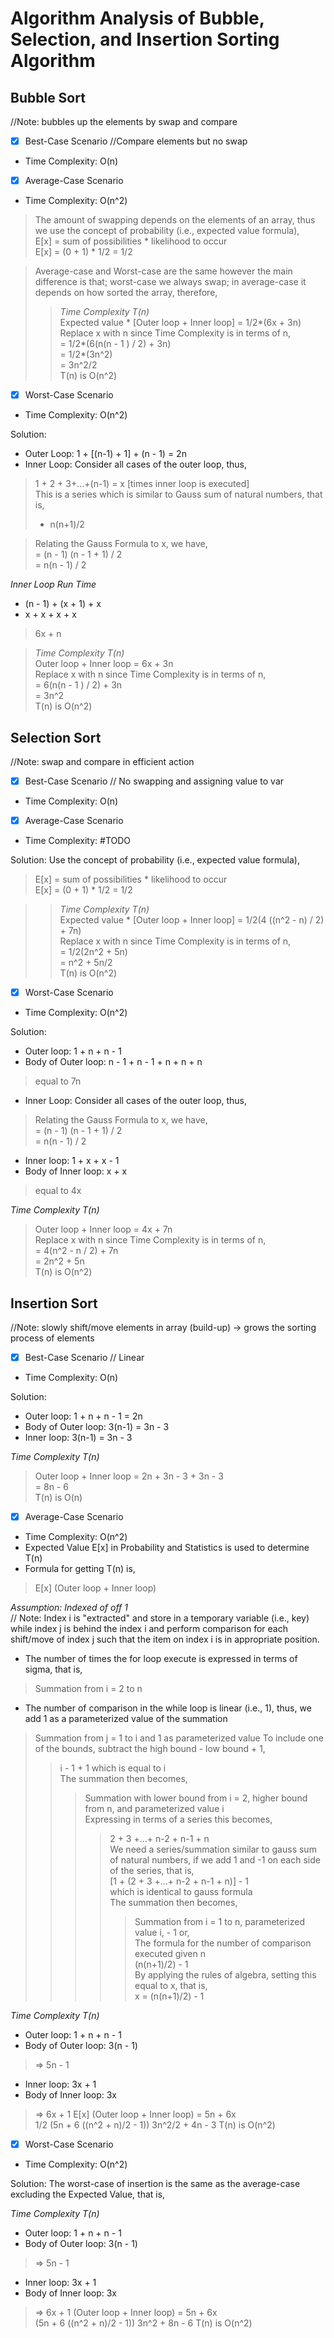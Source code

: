 # Algorithm Analysis of Bubble, Selection, and Insertion Sorting Algorithm

## Bubble Sort
//Note: bubbles up the elements by swap and compare

- [x] Best-Case Scenario //Compare elements but no swap
-  Time Complexity: O(n) 

- [x] Average-Case Scenario
-  Time Complexity: O(n^2) <br/> 
> The amount of swapping depends on the elements of an array, thus we use the concept of probability (i.e., expected value formula),<br>
> E[x] = sum of possibilities * likelihood to occur <br>
> E[x] = (0 + 1) * 1/2 = 1/2 <br>

> Average-case and Worst-case are the same however the main difference is that; worst-case we always swap; in average-case
> it depends on how sorted the array, therefore,
> > *Time Complexity T(n)* <br>
> Expected value * [Outer loop + Inner loop] = 1/2*(6x + 3n) <br>
> Replace x with n since Time Complexity is in terms of n, <br>
> = 1/2*(6(n(n - 1 ) / 2) + 3n) <br>
> = 1/2*(3n^2) <br>
> = 3n^2/2 <br>
> T(n) is O(n^2) <br>

- [x] Worst-Case Scenario
-  Time Complexity: O(n^2) <br/>

Solution: 
* Outer Loop: 1 + [(n-1) + 1] + (n - 1) = 2n
* Inner Loop: Consider all cases of the outer loop, thus, <br/>
> 1 + 2 + 3+...+(n-1) = x [times inner loop is executed]<br/>
> This is a series which is similar to Gauss sum of natural numbers, that is, <br/>
> * n(n+1)/2 <br/> 

> Relating the Gauss Formula to x, we have, <br>
> = (n - 1) (n - 1 + 1) / 2 <br>
> = n(n - 1) / 2 <br>
    
*Inner Loop Run Time*
* (n - 1) + (x + 1) + x
* x + x + x + x
> 6x + n 

> *Time Complexity T(n)* <br>
> Outer loop + Inner loop = 6x + 3n <br>
> Replace x with n since Time Complexity is in terms of n, <br>
> = 6(n(n - 1 ) / 2) + 3n <br>
> = 3n^2 <br>
> T(n) is O(n^2) <br>


## Selection Sort
//Note: swap and compare in efficient action 

- [x] Best-Case Scenario // No swapping and assigning value to var
-  Time Complexity: O(n)

- [x] Average-Case Scenario
-  Time Complexity: #TODO

Solution: Use the concept of probability (i.e., expected value formula),<br>
> E[x] = sum of possibilities * likelihood to occur <br>
> E[x] = (0 + 1) * 1/2 = 1/2 <br>

> > *Time Complexity T(n)* <br>
> Expected value * [Outer loop + Inner loop] = 1/2(4 ((n^2 - n) / 2) + 7n) <br>
> Replace x with n since Time Complexity is in terms of n, <br>
> = 1/2(2n^2 + 5n) <br>
> = n^2 + 5n/2 <br>
> T(n) is O(n^2) <br>

- [x] Worst-Case Scenario
-  Time Complexity: O(n^2)

Solution:
* Outer loop: 1 + n + n - 1 
* Body of Outer loop: n - 1 + n - 1 + n + n + n 
> equal to 7n
* Inner Loop: Consider all cases of the outer loop, thus, <br/>
> Relating the Gauss Formula to x, we have, <br>
> = (n - 1) (n - 1 + 1) / 2 <br>
> = n(n - 1) / 2 <br>
* Inner loop: 1 + x + x - 1
* Body of Inner loop: x + x
> equal to 4x 

*Time Complexity T(n)* <br>
> Outer loop + Inner loop = 4x + 7n <br>
> Replace x with n since Time Complexity is in terms of n, <br>
> = 4(n^2 - n / 2) + 7n <br>
> = 2n^2 + 5n <br>
> T(n) is O(n^2) <br>


## Insertion Sort
//Note: slowly shift/move elements in array (build-up) -> grows the sorting process of elements

- [x] Best-Case Scenario // Linear
-  Time Complexity: O(n)

Solution:
* Outer loop: 1 + n + n - 1 = 2n
* Body of Outer loop: 3(n-1) = 3n - 3 
* Inner loop: 3(n-1) = 3n - 3 <br>

*Time Complexity T(n)* <br>
> Outer loop + Inner loop = 2n + 3n - 3 + 3n - 3 <br>
> = 8n - 6 <br>
> T(n) is O(n) <br>

- [x] Average-Case Scenario
-  Time Complexity: O(n^2) <br>
- Expected Value E[x] in Probability and Statistics is used to determine T(n) <br>
- Formula for getting T(n) is, <br>
> E[x] (Outer loop + Inner loop) <br>

*Assumption: Indexed of off 1* <br>
// Note: Index i is "extracted" and store in a temporary variable (i.e., key) while index j is behind the index i and perform comparison for each shift/move of index j such that the item on index i
is in appropriate position.
* The number of times the for loop execute is expressed in terms of sigma, that is, <br>
> Summation from i = 2 to n
* The number of comparison in the while loop is linear (i.e., 1), thus, we add 1 as a parameterized value of the summation
> Summation from j = 1 to i and 1 as parameterized value
> To include one of the bounds, subtract the high bound - low bound + 1, <br>
> > i - 1 + 1 which is equal to i <br>
> > The summation then becomes, <br>
> >> Summation with lower bound from i = 2, higher bound from n, and parameterized value i <br>
> >> Expressing in terms of a series this becomes,
> >>> 2 + 3 +...+ n-2 + n-1 + n <br>
> >>> We need a series/summation similar to gauss sum of natural numbers, if we add 1 and -1 on each side of the series, that is, <br>
> >>> [1 + (2 + 3 +...+ n-2 + n-1 + n)] - 1 <br>
> >>> which is identical to gauss formula <br>
> >>> The summation then becomes, <br>
> >>>> Summation from i = 1 to n, parameterized value i, - 1 or, <br>
> >>>> The formula for the number of comparison executed given n <br>
> >>>> (n(n+1)/2) - 1 <br>
> >>>> By applying the rules of algebra, setting this equal to x, that is, <br>
> >>>> x = (n(n+1)/2) - 1 <br>


*Time Complexity T(n)* <br>
* Outer loop: 1 + n + n - 1
* Body of Outer loop: 3(n - 1)
> => 5n - 1
* Inner loop: 3x + 1
* Body of Inner loop: 3x
> => 6x + 1
> E[x] (Outer loop + Inner loop) = 5n + 6x    
> 1/2 (5n + 6 ((n^2 + n)/2 - 1))
> 3n^2/2 + 4n - 3
> T(n) is O(n^2) <br>

- [x] Worst-Case Scenario
-  Time Complexity: O(n^2) <br>

Solution: The worst-case of insertion is the same as the average-case excluding the Expected Value, that is, <br>

*Time Complexity T(n)* <br>
* Outer loop: 1 + n + n - 1
* Body of Outer loop: 3(n - 1)
> => 5n - 1
* Inner loop: 3x + 1
* Body of Inner loop: 3x
> => 6x + 1
> (Outer loop + Inner loop) = 5n + 6x    
> (5n + 6 ((n^2 + n)/2 - 1))
> 3n^2 + 8n - 6
> T(n) is O(n^2) <br>